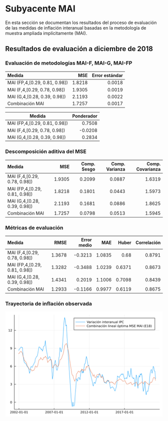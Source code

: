 # Subyacente MAI 

En esta sección se documentan los resultados del proceso de evaluación de las medidas de inflación interanual basadas en la metodología de muestra ampliada implícitamente (MAI).


## Resultados de evaluación a diciembre de 2018

### Evaluación de metodologías MAI-F, MAI-G, MAI-FP

| Medida                        |    MSE | Error estándar |
| :---------------------------- | -----: | -------------: |
| MAI (FP,4,[0.29, 0.81, 0.98]) | 1.8218 |         0.0018 |
| MAI (F,4,[0.29, 0.78, 0.98])  | 1.9305 |         0.0019 |
| MAI (G,4,[0.28, 0.39, 0.98])  | 2.1193 |         0.0022 |
| Combinación MAI               | 1.7257 |         0.0017 |

| Medida                        | Ponderador |
| ----------------------------- | ---------: |
| MAI (FP,4,[0.29, 0.81, 0.98]) |     0.7508 |
| MAI (F,4,[0.29, 0.78, 0.98])  |    -0.0208 |
| MAI (G,4,[0.28, 0.39, 0.98])  |     0.2834 |


### Descomposición aditiva del MSE

| Medida                        |    MSE | Comp. Sesgo | Comp. Varianza | Comp. Covarianza |
| :---------------------------- | -----: | ----------: | -------------: | ---------------: |
| MAI (F,4,[0.29, 0.78, 0.98])  | 1.9305 |      0.2099 |         0.0887 |           1.6319 |
| MAI (FP,4,[0.29, 0.81, 0.98]) | 1.8218 |      0.1801 |         0.0443 |           1.5973 |
| MAI (G,4,[0.28, 0.39, 0.98])  | 2.1193 |      0.1681 |         0.0886 |           1.8625 |
| Combinación MAI               | 1.7257 |      0.0798 |         0.0513 |           1.5945 |

### Métricas de evaluación 

| Medida                        |   RMSE | Error medio |    MAE |  Huber | Correlación |
| :---------------------------- | -----: | ----------: | -----: | -----: | ----------: |
| MAI (F,4,[0.29, 0.78, 0.98])  | 1.3678 |     -0.3213 | 1.0835 |   0.68 |      0.8791 |
| MAI (FP,4,[0.29, 0.81, 0.98]) | 1.3282 |     -0.3488 | 1.0239 | 0.6371 |      0.8673 |
| MAI (G,4,[0.28, 0.39, 0.98])  | 1.4341 |      0.2019 | 1.1006 | 0.7098 |      0.8439 |
| Combinación MAI               | 1.2933 |     -0.1166 | 0.9977 | 0.6119 |      0.8675 |

### Trayectoria de inflación observada

![Trayectoria observada](images/mai/MAI-optima-bestOptim-MSE-E18.svg)


